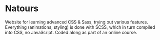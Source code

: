 # Natours
Website for learning advanced CSS & Sass, trying out various features.
Everything (animations, styling) is done with SCSS, which in turn compiled into CSS, no JavaScript.
Coded along as part of an online course.
